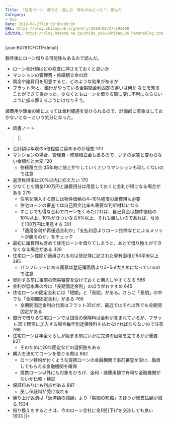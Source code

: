 ```yaml
---
Title: 「住宅ローン　借り方・返し方　得なのはどっち？」読んだ
Category:
- boo
Date: 2019-08-27T19:30:00+09:00
URL: https://blog.shibayu36.org/entry/2019/08/27/193000
EditURL: https://blog.hatena.ne.jp/shiba_yu36/shibayu36.hatenablog.com/atom/entry/26006613406704197
---
```


[asin:B0791CFCTP:detail]

数年後にローン借りる可能性もあるので読んだ。

- ローン合計額はどの程度に押さえておくと良いか
- マンションの管理費・修繕積立金の話
- 頭金や諸費用を用意すると、どのような効果があるか
- フラット35と、銀行がやっている全期間金利固定の違いは何か
などを知ることができて良かった。少なくともローンを借りる際に変に不利にならないように振る舞えるようにはなりそう。

諸費用や頭金の額によっては金利優遇を受けられるので、計画的に貯金はしておかないとなーという気分になった。

* 読書ノート
>||
* 合計額は年収の5倍程度に留めるのが理想 120
* マンションの場合、管理費・修繕積立金もあるので、いまの家賃と変わらない金額だと大変 120
	* 修繕積立金は5年毎に値上がりしていくというマンションも珍しくないので注意
* 返済負担率は20%以内に抑えたい 170
* 少なくとも頭金100万円と諸費用分は用意しておくと金利が得になる場合がある 279
	* 住宅を購入する際には物件価格の4~10%程度の諸費用も必要
	* 住宅ローンの審査では自己資金比率も重要な判断材料になる
	* すこしでも得な金利でローンをくみたければ、自己資金は物件価格の10%以上、10%がきついなら5%以上、それも難しいのであれば、せめて100万円は用意する 301
	* 「適用金利が再優遇金利か」「支払利息よりローン控除などによるメリットが勝るのか」をチェック
* 最初に諸費用も含めて住宅ローンを借りてしまうと、あとで借り換えができなくなる場合がある 328
* 住宅ローン控除が適用されるのは登記簿に記された専有面積が50平米以上 385
	* パンフレットにある面積は登記簿面積より3~5㎡大きめになっているので注意
* 契約する前に事前の簡易審査を受けておくと購入しやすくなる 586
* 金利が低水準の今は「長期固定金利」のほうがおすすめ 645
* 住宅ローンの固定金利には「短期」と「長期」がある。さらに「長期」の中でも「全期間固定金利」がある 766
	* 全期間固定金利の代表はフラット35だが、最近ではそれ以外でも全期間固定がある
* 銀行で借りる住宅ローンでは団信の保険料は金利が含まれているが、フラット35で団信に加入する場合毎年別途保険料を払わなければならないので注意 766
* 住宅ローンは年金ぐらしが始まる前にいかに完済の目処を立てるかが重要 827
	* そのために20年固定などの選択肢もある
* 購入を決めてローンを借りる際は 882
	* ローン特約が付くような提携ローンの金融機関で事前審査を受け、融資してもらえる金融機関を確保
	* 提携ローン以外にも対象をひろげ、金利・諸費用麺で有利な金融機関がないか比較・検証
* 保証料ありにも利点がある 897
	* 戻し保証料が受け取れる
* 繰り上げ返済は「返済額の減額」より「期間の短縮」のほうが総支払額が減る 1534
* 借り換えをするときは、今のローン会社に金利引下げを交渉しても良い 1603
||<
